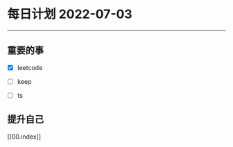 #  每日计划 2022-07-03
---
## 重要的事
- [x]  leetcode
- [ ]  keep
- [ ]  ts



## 提升自己

  



[[00.index]]








